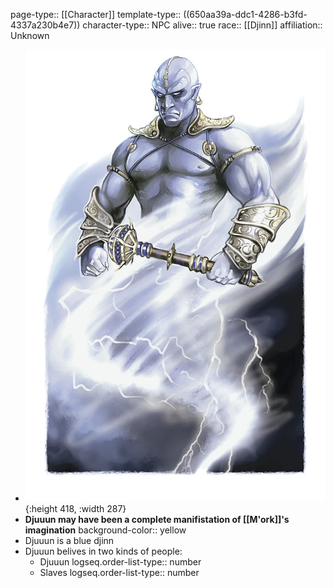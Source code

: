 page-type:: [[Character]]
template-type:: ((650aa39a-ddc1-4286-b3fd-4337a230b4e7))
character-type:: NPC
alive:: true
race:: [[Djinn]]
affiliation:: Unknown

- ![image.png](../assets/image_1693501144921_0.png){:height 418, :width 287}
- **Djuuun may have been a complete manifistation of [[M'ork]]'s imagination**
  background-color:: yellow
- Djuuun is a blue djinn
- Djuuun belives in two kinds of people:
	- Djuuun
	  logseq.order-list-type:: number
	- Slaves
	  logseq.order-list-type:: number